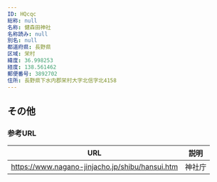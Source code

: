 ```yaml
---
ID: HQcqc
総称: null
名称: 健森田神社
名称読み: null
別名: null
都道府県: 長野県
区域: 栄村
緯度: 36.998253
経度: 138.561462
郵便番号: 3892702
住所: 長野県下水内郡栄村大字北信字北4158
---
```


## その他

### 参考URL

| URL                                             | 説明   |
| ----------------------------------------------- | ------ |
| https://www.nagano-jinjacho.jp/shibu/hansui.htm | 神社庁 |
